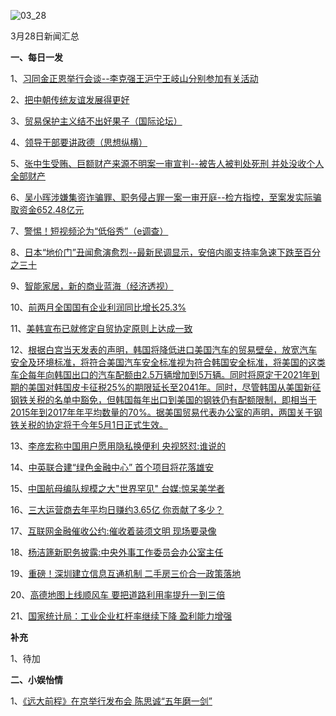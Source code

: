 ![03_28](F:\学习资料\局势分析\每日新闻汇总\2018\03_28.jpg)

3月28日新闻汇总

**一、每日一发**

1、[习同金正恩举行会谈--李克强王沪宁王岐山分别参加有关活动](http://paper.people.com.cn/rmrb/html/2018-03/29/nw.D110000renmrb_20180329_2-01.htm)

2、[把中朝传统友谊发展得更好](http://paper.people.com.cn/rmrb/html/2018-03/29/nw.D110000renmrb_20180329_3-02.htm)

3、[贸易保护主义结不出好果子（国际论坛）](http://paper.people.com.cn/rmrb/html/2018-03/29/nw.D110000renmrb_20180329_4-03.htm)

4、[领导干部要讲政德（思想纵横）](http://paper.people.com.cn/rmrb/html/2018-03/29/nw.D110000renmrb_20180329_2-07.htm)

5、[张中生受贿、巨额财产来源不明案一审宣判--被告人被判处死刑 并处没收个人全部财产](http://paper.people.com.cn/rmrb/html/2018-03/29/nw.D110000renmrb_20180329_4-11.htm)

6、[吴小晖涉嫌集资诈骗罪、职务侵占罪一案一审开庭--检方指控，至案发实际骗取资金652.48亿元](http://paper.people.com.cn/rmrb/html/2018-03/29/nw.D110000renmrb_20180329_5-11.htm)

7、[警惕！短视频沦为“低俗秀”（e调查）](http://paper.people.com.cn/rmrb/html/2018-03/29/nw.D110000renmrb_20180329_2-14.htm)

8、[日本“地价门”丑闻愈演愈烈--最新民调显示，安倍内阁支持率急速下跌至百分之三十](http://paper.people.com.cn/rmrb/html/2018-03/29/nw.D110000renmrb_20180329_2-21.htm)

9、[智能家居，新的商业蓝海（经济透视）](http://paper.people.com.cn/rmrb/html/2018-03/29/nw.D110000renmrb_20180329_1-22.htm)

10、[前两月全国国有企业利润同比增长25.3%](http://paper.people.com.cn/rmrb/html/2018-03/29/nw.D110000renmrb_20180329_2-23.htm)

11、[美韩宣布已就修定自贸协定原则上达成一致](http://news.163.com/18/0329/06/DE204U1Q000187V5.html)

12、[根据白宫当天发表的声明，韩国将降低进口美国汽车的贸易壁垒，放宽汽车安全及环境标准，将符合美国汽车安全标准视为符合韩国安全标准，将美国的这类车企每年向韩国出口的汽车配额由2.5万辆增加到5万辆。同时将原定于2021年到期的美国对韩国皮卡征税25%的期限延长至2041年。同时，尽管韩国从美国新征钢铁关税的名单中豁免，但韩国每年出口到美国的钢铁仍有配额限制，即相当于2015年到2017年年平均数量的70%。据美国贸易代表办公室的声明，两国关于钢铁关税的协定将于今年5月1日正式生效。](http://news.163.com/18/0329/06/DE204U1Q000187V5.html)

13、[李彦宏称中国用户愿用隐私换便利 央视怒怼:谁说的](http://news.163.com/18/0328/03/DDV513QI0001875N.html)

14、[中英联合建“绿色金融中心” 首个项目将花落雄安](http://news.163.com/18/0329/07/DE22RTV00001875N.html)

15、[中国航母编队规模之大"世界罕见" 台媒:惊呆美学者](http://war.163.com/18/0329/06/DE1V9VBL000181KN.html)

16、[三大运营商去年平均日赚约3.65亿 你贡献了多少？](http://news.163.com/18/0329/00/DE1AOD77000187V5.html)

17、[互联网金融催收公约:催收着装须文明 现场要录像](http://news.163.com/18/0328/22/DE148LL10001875N.html)

18、[杨洁篪新职务披露:中央外事工作委员会办公室主任](http://news.163.com/18/0328/18/DE0NL3DR0001875N.html)

19、[重磅！深圳建立信息互通机制 二手房三价合一政策落地](http://finance.ifeng.com/a/20180328/16049798_0.shtml)

20、[高德地图上线顺风车 要把道路利用率提升一到三倍](http://www.stdaily.com/rgzn/tuijianq/2018-03/28/content_652385.shtml)

21、[国家统计局：工业企业杠杆率继续下降 盈利能力增强](http://news.sina.com.cn/c/2018-03-27/doc-ifysrviv9219554.shtml)



**补充**

1、待加



**二、小娱怡情**

1、[《远大前程》在京举行发布会 陈思诚“五年磨一剑”](http://movie.67.com/scene/2018/03/28/912648.html)